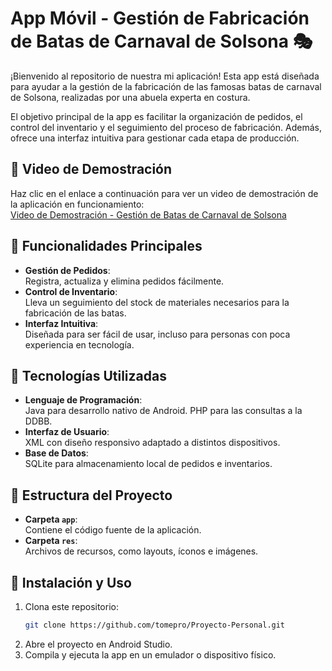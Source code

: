 # App Móvil - Gestión de Fabricación de Batas de Carnaval de Solsona 🎭

¡Bienvenido al repositorio de nuestra mi aplicación! Esta app está diseñada para ayudar a la gestión de la fabricación de las famosas batas de carnaval de Solsona, realizadas por una abuela experta en costura.  

El objetivo principal de la app es facilitar la organización de pedidos, el control del inventario y el seguimiento del proceso de fabricación. Además, ofrece una interfaz intuitiva para gestionar cada etapa de producción.  

## 🎥 Video de Demostración

Haz clic en el enlace a continuación para ver un video de demostración de la aplicación en funcionamiento:  
[Video de Demostración - Gestión de Batas de Carnaval de Solsona](https://monlaues-my.sharepoint.com/:v:/g/personal/marctomjim_campus_monlau_com/ERpX0e2FN8RFpNRWA7NASXoBrmYFdDapPB2Eb854qbwbGA?e=sx8scK)  

## 📱 Funcionalidades Principales

- **Gestión de Pedidos**:  
  Registra, actualiza y elimina pedidos fácilmente.  
- **Control de Inventario**:  
  Lleva un seguimiento del stock de materiales necesarios para la fabricación de las batas.   
- **Interfaz Intuitiva**:  
  Diseñada para ser fácil de usar, incluso para personas con poca experiencia en tecnología.  

## 🚀 Tecnologías Utilizadas

- **Lenguaje de Programación**:  
  Java para desarrollo nativo de Android.
  PHP para las consultas a la DDBB.
- **Interfaz de Usuario**:  
  XML con diseño responsivo adaptado a distintos dispositivos.  
- **Base de Datos**:  
  SQLite para almacenamiento local de pedidos e inventarios.  

## 📂 Estructura del Proyecto

- **Carpeta `app`**:  
  Contiene el código fuente de la aplicación.  
- **Carpeta `res`**:  
  Archivos de recursos, como layouts, íconos e imágenes.  

## 🔧 Instalación y Uso

1. Clona este repositorio:  
   ```bash
   git clone https://github.com/tomepro/Proyecto-Personal.git
2. Abre el proyecto en Android Studio.
3. Compila y ejecuta la app en un emulador o dispositivo físico.
